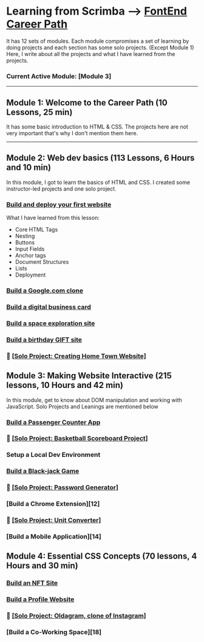 # Learning from Scrimba --> [FontEnd Career Path][1]

It has 12 sets of modules. Each module compromises a set of learning by doing projects and each section has some solo projects. (Except Module 1)
Here, I write about all the projects and what I have learned from the projects.

### Current Active Module: [Module 3]

---

## Module 1: Welcome to the Career Path (10 Lessons, 25 min)

It has some basic introduction to HTML & CSS. The projects here are not very important that's why I don't mention them here.

---

## Module 2: Web dev basics (113 Lessons, 6 Hours and 10 min)

In this module, I got to learn the basics of HTML and CSS. I created some instructor-led projects and one solo project.

### [Build and deploy your first website][2]

What I have learned from this lesson:
- Core HTML Tags
- Nesting
- Buttons
- Input Fields
- Anchor tags
- Document Structures
- Lists
- Deployment

### [Build a Google.com clone][3]

### [Build a digital business card][4]

### [Build a space exploration site][5]

### [Build a birthday GIFT site][6]

### 📌 [[__Solo Project__: Creating Home Town Website]][7]

## Module 3: Making Website Interactive (215 lessons, 10 Hours and 42 min)

In this module, get to know about DOM manipulation and working with JavaScript. Solo Projects and Leanings are mentioned below

### [Build a Passenger Counter App][8]

### 📌 [[__Solo Project__: Basketball Scoreboard Project]][9]

### Setup a Local Dev Environment

### [Build a Black-jack Game][10]

### 📌 [[__Solo Project__: Password Generator]][11]

### [Build a Chrome Extension][12]

### 📌 [[__Solo Project__: Unit Converter]][13]

### [Build a Mobile Application][14]

## Module 4: Essential CSS Concepts (70 lessons, 4 Hours and 30 min)

### [Build an NFT Site][15]

### [Build a Profile Website][16]

### 📌 [[__Solo Project__: Oldagram, clone of Instagram]][17]

### [Build a Co-Working Space][18]











[1]:https://scrimba.com/learn/frontend
[2]:https://github.com/shubhamdevs/scrimba.m2p1-first-website
[3]:https://github.com/shubhamdevs/scrimba.m2p2-google-clone
[4]:https://github.com/shubhamdevs/scrimba.m2p3-business-card
[5]:https://github.com/shubhamdevs/scrimba.m2p4-space-exploration-site
[6]:https://github.com/shubhamdevs/scrimba.m2p5-birthday-gift-site
[7]:https://github.com/shubhamdevs/hometown-homepage
[8]:https://github.com/shubhamdevs/scrimba.m3p1-passenger-counter-app
[9]:https://www.google.com/
[10]:https://github.com/shubhamdevs/scrimba.m3p2-blackjack-game
[11]:
[12]:
[13]:
[14]:
[15]:https://github.com/shubhamdevs/scrimba.m4p1-NFT-site
[16]:https://github.com/shubhamdevs/scrimba.m4p2-profolio-website
[17]:
[18]:
[19]:
[20]:

